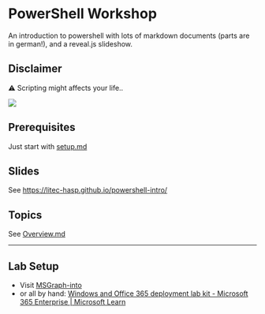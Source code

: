 # PowerShell Workshop

An introduction to powershell with lots of markdown documents (parts are in german!), and a reveal.js slideshow.

## Disclaimer

:warning: Scripting might affects your life..

![](https://imgs.xkcd.com/comics/command_line_fu.png)

## Prerequisites

Just start with [setup.md](./01-intro/setup.md)

## Slides

See <https://litec-hasp.github.io/powershell-intro/>

## Topics

See [Overview.md](./00-overview.md)

---

## Lab Setup

- Visit [MSGraph-into](https://github.com/litec-hasp/MSGraph-intro)
- or all by hand: [Windows and Office 365 deployment lab kit - Microsoft 365 Enterprise | Microsoft Learn](https://learn.microsoft.com/en-us/microsoft-365/enterprise/modern-desktop-deployment-and-management-lab?view=o365-worldwide)
